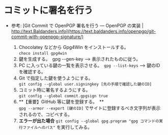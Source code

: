 # コミットに署名を行う

* 参考: [Git Commit で OpenPGP 署名を行う — OpenPGP の実装 | http://text.Baldanders.info](https://text.baldanders.info/openpgp/git-commit-with-openpgp-signature/)

    1. Chocolatey などから Gpg4Win をインストールする。  
        `choco install gpg4win`  
    1. 鍵を生成する。 gpg --gen-key --> 表示されたものに従う。  
    1. PC に入っている鍵の一覧を表示させる。 `gpg --list-keys` --> 鍵のIDを確認する。  
    1. Git で指定した鍵を使うようにする。   
        `git config --global user.signingkey [先の手順で確認した鍵のID]`  
    1. コミット時に署名するようにする。   
        `git config --global commit.gpgsign true`
    1. **【重要】GitHub 等に鍵を登録する。 **  
        `gpg --armor --export [鍵のID]` でサイトに登録するべき文字列が表示されるので、コピペする。  
    1. __エラーが出た場合__
        `git config --global gpg.program "gpg コマンドの実行ファイルへのパス"` を実行してみる。